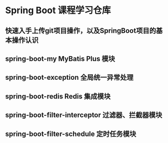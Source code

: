 # Spring Boot 课程学习仓库

## 快速入手上传git项目操作，以及SpringBoot项目的基本操作认识

## spring-boot-my MyBatis Plus 模块

## spring-boot-exception 全局统一异常处理

## spring-boot-redis Redis 集成模块

## spring-boot-filter-interceptor 过滤器、拦截器模块

## spring-boot-filter-schedule 定时任务模块